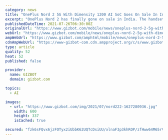 ```yaml
---
category: news
title: "OnePlus Nord 2 5G With Dimensity 1200 AI SoC Goes On Sale In India; Where To Buy?"
excerpt: "OnePlus Nord 2 has finally gone on sale in India. The handset was launched last week as the latest model in the Nord series. As of now, Amazon Prime members and OnePlus Red Cable users can purchase the smartphone from the respective websites."
publishedDateTime: 2021-07-26T06:30:00Z
originalUrl: "https://www.gizbot.com/mobile/news/oneplus-nord-2-5g-with-dimensity-1200-ai-soc-goes-on-sale-in-india-where-to-buy-075657.html"
webUrl: "https://www.gizbot.com/mobile/news/oneplus-nord-2-5g-with-dimensity-1200-ai-soc-goes-on-sale-in-india-where-to-buy-075657.html"
ampWebUrl: "https://www.gizbot.com/amphtml/mobile/news/oneplus-nord-2-5g-with-dimensity-1200-ai-soc-goes-on-sale-in-india-where-to-buy-075657.html"
cdnAmpWebUrl: "https://www-gizbot-com.cdn.ampproject.org/c/s/www.gizbot.com/amphtml/mobile/news/oneplus-nord-2-5g-with-dimensity-1200-ai-soc-goes-on-sale-in-india-where-to-buy-075657.html"
type: article
quality: 52
heat: 52
published: false

provider:
  name: GIZBOT
  domain: gizbot.com

topics:
  - AI

images:
  - url: "https://www.gizbot.com/img/2021/07/nord222-1627280936.jpg"
    width: 600
    height: 337
    isCached: true

secured: "fzk6sFQvx6jzFOTyx2iUbbK62UQTcDsiUU/xlnaF3p3khROP/zfHww64M65rVWPc5PBTxNbB3d0gTq21sYTkf3dCbknIiW2TYB9GgjG6h5AiPXZoaVRctgrkQjMPGtqc+vs+BxqXRzvM4kpz9kTe6GhF2vevJXteak++cALgcir2TpjfcnUomTWDdDigUaKSkG4A82Iidz2enmkBS9/uQe6C6/tqh1vsOSy4ULYvvALq9hi/7HNKOJT48QSOxMYqswCPrnCUDqDDwIysy9el1AIce8xdu42J8f+FSGxmc1NQkLxmvm+ZqEQ4bmE4QZvue6ncFkiMuM5bO6FMH2t+1yV9BawKfqSKsggUH0aMpbs=;gkVlOZfpHhrmySvcCLfhqQ=="
---
```


